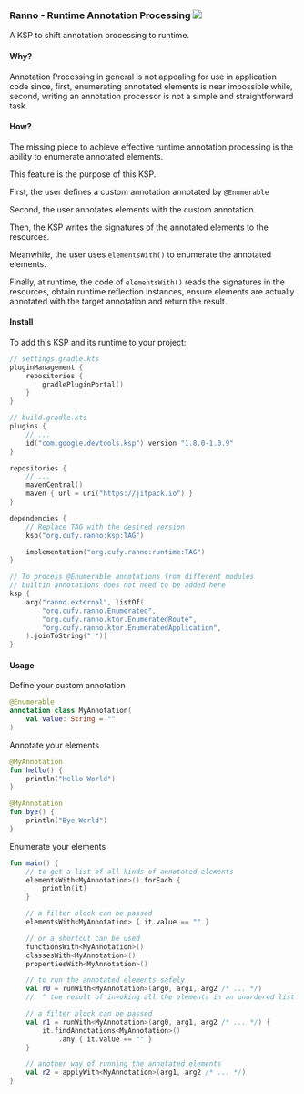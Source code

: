 ### Ranno - Runtime Annotation Processing [![](https://jitpack.io/v/org.cufy/ranno.svg)](https://jitpack.io/#org.cufy/ranno)

A KSP to shift annotation processing to runtime.

#### Why?

Annotation Processing in general is not appealing
for use in application code since, first,
enumerating annotated elements is near impossible
while, second, writing an annotation processor is
not a simple and straightforward task.

#### How?

The missing piece to achieve effective runtime
annotation processing is the ability to enumerate
annotated elements.

This feature is the purpose of this KSP.

First, the user defines a custom annotation
annotated by `@Enumerable`

Second, the user annotates elements with the
custom annotation.

Then, the KSP writes the signatures of the
annotated elements to the resources.

Meanwhile, the user uses `elementsWith()` to
enumerate the annotated elements.

Finally, at runtime, the code of `elementsWith()`
reads the signatures in the resources, obtain
runtime reflection instances, ensure elements are
actually annotated with the target annotation and
return the result.

#### Install

To add this KSP and its runtime to your project:

```kts
// settings.gradle.kts
pluginManagement {
    repositories {
        gradlePluginPortal()
    }
}
```

```kts
// build.gradle.kts
plugins {
    // ...
    id("com.google.devtools.ksp") version "1.8.0-1.0.9"
}

repositories {
    // ...
    mavenCentral()
    maven { url = uri("https://jitpack.io") }
}

dependencies {
    // Replace TAG with the desired version
    ksp("org.cufy.ranno:ksp:TAG")

    implementation("org.cufy.ranno:runtime:TAG")
}

// To process @Enumerable annotations from different modules 
// builtin annotations does not need to be added here
ksp {
    arg("ranno.external", listOf(
        "org.cufy.ranno.Enumerated",
        "org.cufy.ranno.ktor.EnumeratedRoute",
        "org.cufy.ranno.ktor.EnumeratedApplication",
    ).joinToString(" "))
}
```

#### Usage

Define your custom annotation

```kotlin
@Enumerable
annotation class MyAnnotation(
    val value: String = ""
)
```

Annotate your elements

```kotlin
@MyAnnotation
fun hello() {
    println("Hello World")
}

@MyAnnotation
fun bye() {
    println("Bye World")
}
```

Enumerate your elements

```kotlin
fun main() {
    // to get a list of all kinds of annotated elements
    elementsWith<MyAnnotation>().forEach {
        println(it)
    }

    // a filter block can be passed
    elementsWith<MyAnnotation> { it.value == "" }

    // or a shortcut can be used
    functionsWith<MyAnnotation>()
    classesWith<MyAnnotation>()
    propertiesWith<MyAnnotation>()

    // to run the annotated elements safely 
    val r0 = runWith<MyAnnotation>(arg0, arg1, arg2 /* ... */)
    //  ^ the result of invoking all the elements in an unordered list

    // a filter block can be passed 
    val r1 = runWith<MyAnnotation>(arg0, arg1, arg2 /* ... */) {
        it.findAnnotations<MyAnnotation>()
            .any { it.value == "" }
    }

    // another way of running the annotated elements
    val r2 = applyWith<MyAnnotation>(arg1, arg2 /* ... */)
}
```
